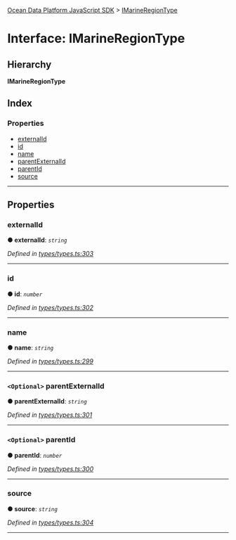 [Ocean Data Platform JavaScript SDK](../README.md) > [IMarineRegionType](../interfaces/imarineregiontype.md)

# Interface: IMarineRegionType

## Hierarchy

**IMarineRegionType**

## Index

### Properties

* [externalId](imarineregiontype.md#externalid)
* [id](imarineregiontype.md#id)
* [name](imarineregiontype.md#name)
* [parentExternalId](imarineregiontype.md#parentexternalid)
* [parentId](imarineregiontype.md#parentid)
* [source](imarineregiontype.md#source)

---

## Properties

<a id="externalid"></a>

###  externalId

**● externalId**: *`string`*

*Defined in [types/types.ts:303](https://github.com/C4IROcean/ODP-sdk-js/blob/7cb7662/source/types/types.ts#L303)*

___
<a id="id"></a>

###  id

**● id**: *`number`*

*Defined in [types/types.ts:302](https://github.com/C4IROcean/ODP-sdk-js/blob/7cb7662/source/types/types.ts#L302)*

___
<a id="name"></a>

###  name

**● name**: *`string`*

*Defined in [types/types.ts:299](https://github.com/C4IROcean/ODP-sdk-js/blob/7cb7662/source/types/types.ts#L299)*

___
<a id="parentexternalid"></a>

### `<Optional>` parentExternalId

**● parentExternalId**: *`string`*

*Defined in [types/types.ts:301](https://github.com/C4IROcean/ODP-sdk-js/blob/7cb7662/source/types/types.ts#L301)*

___
<a id="parentid"></a>

### `<Optional>` parentId

**● parentId**: *`number`*

*Defined in [types/types.ts:300](https://github.com/C4IROcean/ODP-sdk-js/blob/7cb7662/source/types/types.ts#L300)*

___
<a id="source"></a>

###  source

**● source**: *`string`*

*Defined in [types/types.ts:304](https://github.com/C4IROcean/ODP-sdk-js/blob/7cb7662/source/types/types.ts#L304)*

___

